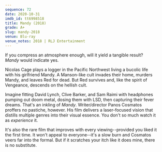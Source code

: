 ```yaml
---
sequence: 72
date: 2020-10-31
imdb_id: tt6998518
title: Mandy (2018)
grade: A+
slug: mandy-2018
venue: Blu-ray
venue_notes: 2018 | RLJ Entertainment
---
```


If you compress an atmosphere enough, will it yield a tangible result? _Mandy_ would indicate yes.

<!-- end -->

Nicolas Cage plays a logger in the Pacific Northwest living a bucolic life with his girlfriend Mandy. A Manson-like cult invades their home, murders Mandy, and leaves Red for dead. But Red survives and, like the spirit of Vengeance, descends on the hellish cult.

Imagine fitting David Lynch, Clive Barker, and Sam Raimi with headphones pumping out doom metal, dosing them with LSD, then capturing their fever dreams. That's an inkling of _Mandy_. Writer/director Panos Cosmatos proffers no pastiche, however. His film delivers a laser-focused vision that distills multiple genres into their visual essence. You don't so much watch it as _experience_ it.

It's also the rare film that improves with every viewing--provided you liked it the first time. It won't appeal to everyone--it's a slow burn and Cosmatos veers far into the formal. But if it scratches your itch like it does mine, there is no substitute.
